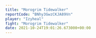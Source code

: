 ```yaml
---
title: "Morogrim Tidewalker"
reportCode: "BNhy3GwzCKJA89Vn"
player: "Izyheal"
fight: "Morogrim Tidewalker"
date: 2021-10-24T19:01:26.673000+00:00
---
```

